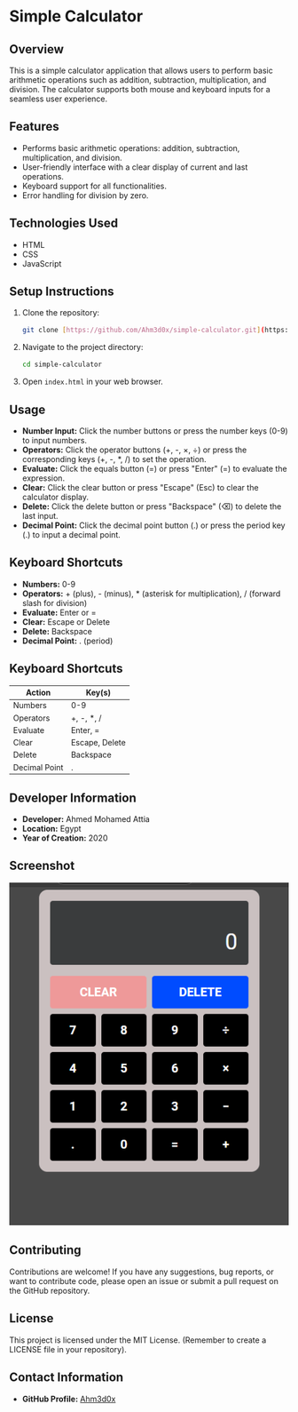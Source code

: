 # Simple Calculator

## Overview

This is a simple calculator application that allows users to perform basic arithmetic operations such as addition, subtraction, multiplication, and division. The calculator supports both mouse and keyboard inputs for a seamless user experience.

## Features

*   Performs basic arithmetic operations: addition, subtraction, multiplication, and division.
*   User-friendly interface with a clear display of current and last operations.
*   Keyboard support for all functionalities.
*   Error handling for division by zero.

## Technologies Used

*   HTML
*   CSS
*   JavaScript

## Setup Instructions

1.  Clone the repository:
    ```bash
    git clone [https://github.com/Ahm3d0x/simple-calculator.git](https://github.com/Ahm3d0x/simple-calculator.git)
    ```
2.  Navigate to the project directory:
    ```bash
    cd simple-calculator
    ```
3.  Open `index.html` in your web browser.

## Usage

*   **Number Input:** Click the number buttons or press the number keys (0-9) to input numbers.
*   **Operators:** Click the operator buttons (+, -, ×, ÷) or press the corresponding keys (+, -, \*, /) to set the operation.
*   **Evaluate:** Click the equals button (=) or press "Enter" (=) to evaluate the expression.
*   **Clear:** Click the clear button or press "Escape" (Esc) to clear the calculator display.
*   **Delete:** Click the delete button or press "Backspace" (⌫) to delete the last input.
*   **Decimal Point:** Click the decimal point button (.) or press the period key (.) to input a decimal point.

## Keyboard Shortcuts

*   **Numbers:** 0-9
*   **Operators:** + (plus), - (minus), \* (asterisk for multiplication), / (forward slash for division)
*   **Evaluate:** Enter or =
*   **Clear:** Escape or Delete
*   **Delete:** Backspace
*   **Decimal Point:** . (period)
## Keyboard Shortcuts

| Action        | Key(s)           |
| ------------- | ---------------- |
| Numbers       | 0-9              |
| Operators     | +, -, \*, /       |
| Evaluate      | Enter, =         |
| Clear         | Escape, Delete   |
| Delete        | Backspace        |
| Decimal Point | .                |
## Developer Information

*   **Developer:** Ahmed Mohamed Attia
*   **Location:** Egypt
*   **Year of Creation:** 2020

## Screenshot
![Calculator Screenshot](https://github.com/Ahm3d0x/Simple-Calculator/blob/03e615885631370a3b4c14ecf7237580b4a5e65e/image.png)

## Contributing

Contributions are welcome! If you have any suggestions, bug reports, or want to contribute code, please open an issue or submit a pull request on the GitHub repository.

## License

This project is licensed under the MIT License.  (Remember to create a LICENSE file in your repository).

## Contact Information

*   **GitHub Profile:** [Ahm3d0x](https://github.com/Ahm3d0x)
